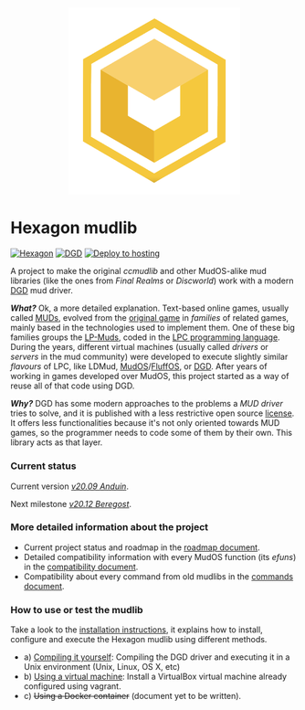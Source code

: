 <p align="center">
  <img width="300" alt="hexagon logo" src="/assets/hexagon_logo.png">
</p>

Hexagon mudlib
==============

[![Hexagon](https://img.shields.io/badge/Hexagon-v20.09-Anduin-green.svg)](https://github.com/houseofmaldorne/hexagon)
[![DGD](https://img.shields.io/badge/DGD-1.6.6-green.svg)](https://github.com/dworkin/dgd)
[![Deploy to hosting](https://github.com/houseofmaldorne/hexagon/workflows/Deploy%20to%20hosting/badge.svg)](https://github.com/houseofmaldorne/hexagon/actions)

A project to make the original _ccmudlib_ and other MudOS-alike mud libraries (like the ones from _Final
Realms_ or _Discworld_) work with a modern [DGD](https://github.com/dworkin/dgd) mud driver.

**_What?_** Ok, a more detailed explanation. Text-based online games, usually called [MUDs](https://en.wikipedia.org/wiki/MUD), evolved from the [original game](https://en.wikipedia.org/wiki/MUD1) in _families_ of related games, mainly based in the technologies used to implement them. One of these big families groups the [LP-Muds](https://en.wikipedia.org/wiki/LPMud), coded in the [LPC programming language](https://en.wikipedia.org/wiki/LPC_(programming_language)). During the years, different virtual machines (usually called _drivers_ or _servers_ in the mud community) were developed to execute slightly similar _flavours_ of LPC, like LDMud, [MudOS](https://en.wikipedia.org/wiki/MudOS)/[FluffOS](https://en.wikipedia.org/wiki/FluffOS), or [DGD](https://en.wikipedia.org/wiki/Dworkin%27s_Game_Driver). After years of working in games developed over MudOS, this project started as a way of reuse all of that code using DGD.

**_Why?_** DGD has some modern approaches to the problems a _MUD driver_ tries to solve, and it is published with a less restrictive open source [license](https://github.com/dworkin/dgd/blob/master/LICENSE). It offers less functionalities because it's not only oriented towards MUD games, so the programmer needs to code some of them by their own. This library acts as that layer.

### Current status

Current version *[v20.09 Anduin](https://github.com/houseofmaldorne/hexagon/releases/tag/20.09)*.

Next milestone *[v20.12 Beregost](docs/roadmap.md#current-milestone-v2012-beregost)*.

### More detailed information about the project
* Current project status and roadmap in the [roadmap document](docs/roadmap.md).
* Detailed compatibility information with every MudOS function (its _efuns_) in the [compatibility document](docs/compatibility.md).
* Compatibility about every command from old mudlibs in the [commands document](docs/commands.md).

### How to use or test the mudlib

Take a look to the [installation instructions](install/readme.md), it explains how to install,
configure and execute the Hexagon mudlib using different methods.
* a) [Compiling it yourself](install/readme.md): Compiling the DGD driver and
  executing it in a Unix environment (Unix, Linux, OS X, etc)
* b) [Using a virtual machine](install/vm/readme.md): Install a VirtualBox
  virtual machine already configured using vagrant.
* c) ~~Using a Docker container~~ (document yet to be written).


